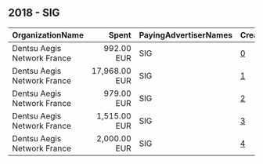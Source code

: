 ## 2018 - SIG 
|OrganizationName|Spent|PayingAdvertiserNames|CreativeUrls|Impressions|Genders|AgeBrackets|CountryCodes|BillingAddresses|CandidateBallotInformation|
|:---|---:|:---|:---|---:|:---|:---|:---|:---|:---|
|Dentsu Aegis Network France|992.00 EUR|SIG|[0](https://www.snap.com/political-ads/asset/1791235e6e25e9dcda5c58ea9943efe255e9b462d6ec08cdb48710db21010993?mediaType=mp4)|736,403||18+|france|"67 Av. de Wagram,Paris,75017,FR"||
|Dentsu Aegis Network France|17,968.00 EUR|SIG|[1](https://www.snap.com/political-ads/asset/9c57752c32b50760e620a819ea278f59be5ac87b986c26dd889065515a1433ab?mediaType=mp4)|15,322,232||15-24|france|"67 Av. de Wagram,Paris,75017,FR"||
|Dentsu Aegis Network France|979.00 EUR|SIG|[2](https://www.snap.com/political-ads/asset/bbf51def1fb2c508f3b3e6896eb5400a65339a08eaa49c7e9762e9710727db31?mediaType=mp4)|783,581||18+|france|"67 Av. de Wagram,Paris,75017,FR"||
|Dentsu Aegis Network France|1,515.00 EUR|SIG|[3](https://www.snap.com/political-ads/asset/feeec5590e826b73f8c34f50631cdc7e1ea66a45afd9d35661df8ac57743d900?mediaType=mp4)|1,026,527||18+|france|"67 Av. de Wagram,Paris,75017,FR"||
|Dentsu Aegis Network France|2,000.00 EUR|SIG|[4](https://www.snap.com/political-ads/asset/f5ce87ca2d47acb7b4c41f9c29dac9e1098065144858512f7a38fee7ac3c3f5a?mediaType=mp4)|2,934,662|FEMALE|15-24|france|"67 Av. de Wagram,Paris,75017,FR"||
